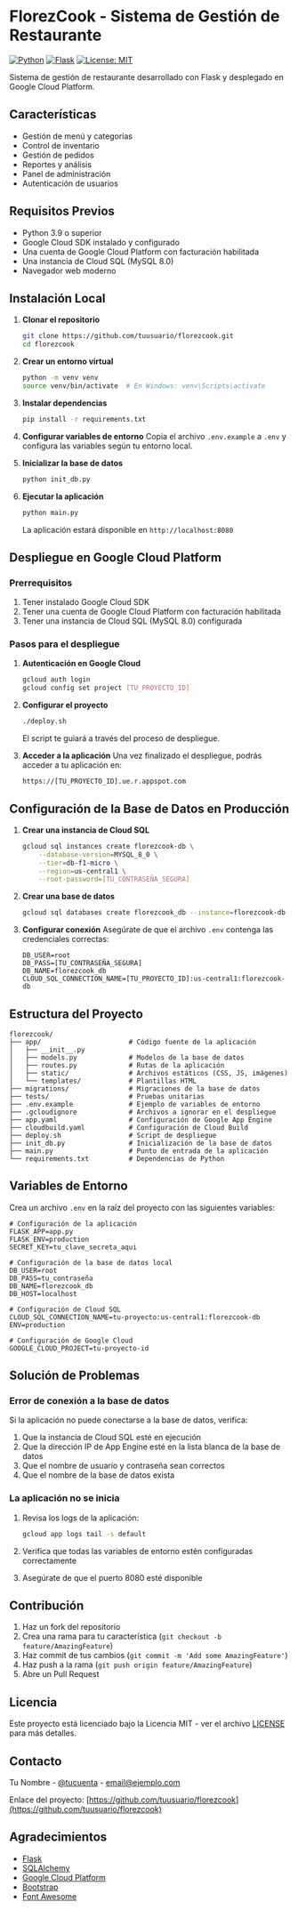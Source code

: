 # FlorezCook - Sistema de Gestión de Restaurante

[![Python](https://img.shields.io/badge/Python-3.9+-blue.svg)](https://www.python.org/)
[![Flask](https://img.shields.io/badge/Flask-2.0+-green.svg)](https://flask.palletsprojects.com/)
[![License: MIT](https://img.shields.io/badge/License-MIT-yellow.svg)](https://opensource.org/licenses/MIT)

Sistema de gestión de restaurante desarrollado con Flask y desplegado en Google Cloud Platform.

## Características

- Gestión de menú y categorías
- Control de inventario
- Gestión de pedidos
- Reportes y análisis
- Panel de administración
- Autenticación de usuarios

## Requisitos Previos

- Python 3.9 o superior
- Google Cloud SDK instalado y configurado
- Una cuenta de Google Cloud Platform con facturación habilitada
- Una instancia de Cloud SQL (MySQL 8.0)
- Navegador web moderno

## Instalación Local

1. **Clonar el repositorio**
   ```bash
   git clone https://github.com/tuusuario/florezcook.git
   cd florezcook
   ```

2. **Crear un entorno virtual**
   ```bash
   python -m venv venv
   source venv/bin/activate  # En Windows: venv\Scripts\activate
   ```

3. **Instalar dependencias**
   ```bash
   pip install -r requirements.txt
   ```

4. **Configurar variables de entorno**
   Copia el archivo `.env.example` a `.env` y configura las variables según tu entorno local.

5. **Inicializar la base de datos**
   ```bash
   python init_db.py
   ```

6. **Ejecutar la aplicación**
   ```bash
   python main.py
   ```

   La aplicación estará disponible en `http://localhost:8080`

## Despliegue en Google Cloud Platform

### Prerrequisitos

1. Tener instalado Google Cloud SDK
2. Tener una cuenta de Google Cloud Platform con facturación habilitada
3. Tener una instancia de Cloud SQL (MySQL 8.0) configurada

### Pasos para el despliegue

1. **Autenticación en Google Cloud**
   ```bash
   gcloud auth login
   gcloud config set project [TU_PROYECTO_ID]
   ```

2. **Configurar el proyecto**
   ```bash
   ./deploy.sh
   ```

   El script te guiará a través del proceso de despliegue.

3. **Acceder a la aplicación**
   Una vez finalizado el despliegue, podrás acceder a tu aplicación en:
   ```
   https://[TU_PROYECTO_ID].ue.r.appspot.com
   ```

## Configuración de la Base de Datos en Producción

1. **Crear una instancia de Cloud SQL**
   ```bash
   gcloud sql instances create florezcook-db \
       --database-version=MYSQL_8_0 \
       --tier=db-f1-micro \
       --region=us-central1 \
       --root-password=[TU_CONTRASEÑA_SEGURA]
   ```

2. **Crear una base de datos**
   ```bash
   gcloud sql databases create florezcook_db --instance=florezcook-db
   ```

3. **Configurar conexión**
   Asegúrate de que el archivo `.env` contenga las credenciales correctas:
   ```
   DB_USER=root
   DB_PASS=[TU_CONTRASEÑA_SEGURA]
   DB_NAME=florezcook_db
   CLOUD_SQL_CONNECTION_NAME=[TU_PROYECTO_ID]:us-central1:florezcook-db
   ```

## Estructura del Proyecto

```
florezcook/
├── app/                      # Código fuente de la aplicación
│   ├── __init__.py
│   ├── models.py             # Modelos de la base de datos
│   ├── routes.py             # Rutas de la aplicación
│   ├── static/               # Archivos estáticos (CSS, JS, imágenes)
│   └── templates/            # Plantillas HTML
├── migrations/               # Migraciones de la base de datos
├── tests/                    # Pruebas unitarias
├── .env.example              # Ejemplo de variables de entorno
├── .gcloudignore             # Archivos a ignorar en el despliegue
├── app.yaml                  # Configuración de Google App Engine
├── cloudbuild.yaml           # Configuración de Cloud Build
├── deploy.sh                 # Script de despliegue
├── init_db.py                # Inicialización de la base de datos
├── main.py                   # Punto de entrada de la aplicación
└── requirements.txt          # Dependencias de Python
```

## Variables de Entorno

Crea un archivo `.env` en la raíz del proyecto con las siguientes variables:

```
# Configuración de la aplicación
FLASK_APP=app.py
FLASK_ENV=production
SECRET_KEY=tu_clave_secreta_aqui

# Configuración de la base de datos local
DB_USER=root
DB_PASS=tu_contraseña
DB_NAME=florezcook_db
DB_HOST=localhost

# Configuración de Cloud SQL
CLOUD_SQL_CONNECTION_NAME=tu-proyecto:us-central1:florezcook-db
ENV=production

# Configuración de Google Cloud
GOOGLE_CLOUD_PROJECT=tu-proyecto-id
```

## Solución de Problemas

### Error de conexión a la base de datos

Si la aplicación no puede conectarse a la base de datos, verifica:

1. Que la instancia de Cloud SQL esté en ejecución
2. Que la dirección IP de App Engine esté en la lista blanca de la base de datos
3. Que el nombre de usuario y contraseña sean correctos
4. Que el nombre de la base de datos exista

### La aplicación no se inicia

1. Revisa los logs de la aplicación:
   ```bash
   gcloud app logs tail -s default
   ```

2. Verifica que todas las variables de entorno estén configuradas correctamente
3. Asegúrate de que el puerto 8080 esté disponible

## Contribución

1. Haz un fork del repositorio
2. Crea una rama para tu característica (`git checkout -b feature/AmazingFeature`)
3. Haz commit de tus cambios (`git commit -m 'Add some AmazingFeature'`)
4. Haz push a la rama (`git push origin feature/AmazingFeature`)
5. Abre un Pull Request

## Licencia

Este proyecto está licenciado bajo la Licencia MIT - ver el archivo [LICENSE](LICENSE) para más detalles.

## Contacto

Tu Nombre - [@tucuenta](https://twitter.com/tucuenta) - email@ejemplo.com

Enlace del proyecto: [https://github.com/tuusuario/florezcook](https://github.com/tuusuario/florezcook)

## Agradecimientos

- [Flask](https://flask.palletsprojects.com/)
- [SQLAlchemy](https://www.sqlalchemy.org/)
- [Google Cloud Platform](https://cloud.google.com/)
- [Bootstrap](https://getbootstrap.com/)
- [Font Awesome](https://fontawesome.com/)
